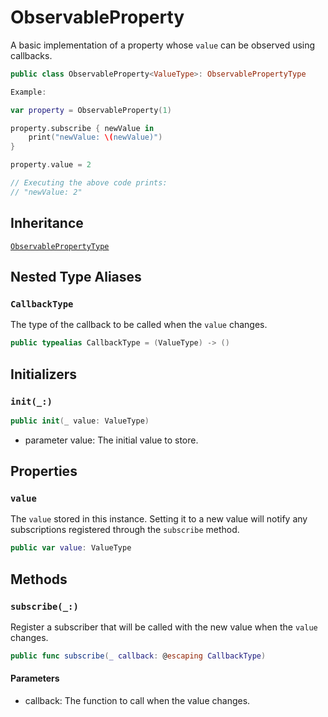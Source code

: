 # ObservableProperty

A basic implementation of a property whose `value` can be observed
using callbacks.

``` swift
public class ObservableProperty<ValueType>: ObservablePropertyType 
```

``` swift
Example:

var property = ObservableProperty(1)

property.subscribe { newValue in
    print("newValue: \(newValue)")
}

property.value = 2

// Executing the above code prints:
// "newValue: 2"
```

## Inheritance

[`ObservablePropertyType`](/ObservablePropertyType)

## Nested Type Aliases

### `CallbackType`

The type of the callback to be called when the `value` changes.

``` swift
public typealias CallbackType = (ValueType) -> ()
```

## Initializers

### `init(_:)`

``` swift
public init(_ value: ValueType) 
```

  - parameter value: The initial value to store.

## Properties

### `value`

The `value` stored in this instance. Setting it to a new value will notify
any subscriptions registered through the `subscribe` method.

``` swift
public var value: ValueType 
```

## Methods

### `subscribe(_:)`

Register a subscriber that will be called with the new value when the `value` changes.

``` swift
public func subscribe(_ callback: @escaping CallbackType) 
```

#### Parameters

  - callback: The function to call when the value changes.
